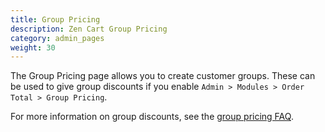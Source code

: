 ```yaml
---
title: Group Pricing
description: Zen Cart Group Pricing
category: admin_pages
weight: 30
---
```


The Group Pricing page allows you to create customer groups.  These can be 
used to give group discounts if you enable `Admin > Modules > Order Total > Group Pricing`. 

For more information on group discounts, see the [group pricing FAQ](/user/order_total/group_pricing/). 
